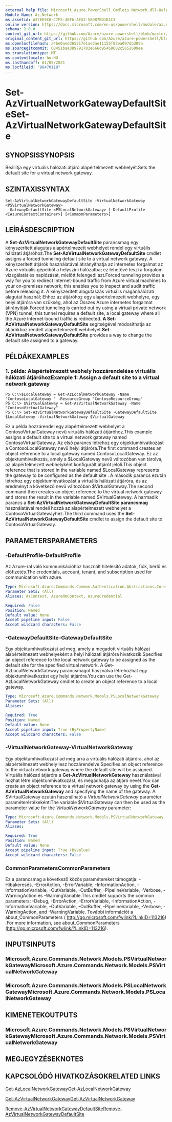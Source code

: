 ```yaml
---
external help file: Microsoft.Azure.PowerShell.Cmdlets.Network.dll-Help.xml
Module Name: Az.Network
ms.assetid: A27EE9C0-C7F5-4BF6-AE52-58087BD1B1C3
online version: https://docs.microsoft.com/en-us/powershell/module/az.network/set-azvirtualnetworkgatewaydefaultsite
schema: 2.0.0
content_git_url: https://github.com/Azure/azure-powershell/blob/master/src/Network/Network/help/Set-AzVirtualNetworkGatewayDefaultSite.md
original_content_git_url: https://github.com/Azure/azure-powershell/blob/master/src/Network/Network/help/Set-AzVirtualNetworkGatewayDefaultSite.md
ms.openlocfilehash: a4be0aed365517e1ae3ae11155f82ea097db309a
ms.sourcegitcommit: 68451baa389791703e666d95469602c5652609ee
ms.translationtype: MT
ms.contentlocale: hu-HU
ms.lasthandoff: 01/05/2021
ms.locfileid: "98470118"
---
```

# <span data-ttu-id="7faa4-101">Set-AzVirtualNetworkGatewayDefaultSite</span><span class="sxs-lookup"><span data-stu-id="7faa4-101">Set-AzVirtualNetworkGatewayDefaultSite</span></span>

## <span data-ttu-id="7faa4-102">SYNOPSIS</span><span class="sxs-lookup"><span data-stu-id="7faa4-102">SYNOPSIS</span></span>
<span data-ttu-id="7faa4-103">Beállítja egy virtuális hálózati átjáró alapértelmezett webhelyét.</span><span class="sxs-lookup"><span data-stu-id="7faa4-103">Sets the default site for a virtual network gateway.</span></span>

## <span data-ttu-id="7faa4-104">SZINTAXIS</span><span class="sxs-lookup"><span data-stu-id="7faa4-104">SYNTAX</span></span>

```
Set-AzVirtualNetworkGatewayDefaultSite -VirtualNetworkGateway <PSVirtualNetworkGateway>
 -GatewayDefaultSite <PSLocalNetworkGateway> [-DefaultProfile <IAzureContextContainer>] [<CommonParameters>]
```

## <span data-ttu-id="7faa4-105">LEÍRÁS</span><span class="sxs-lookup"><span data-stu-id="7faa4-105">DESCRIPTION</span></span>
<span data-ttu-id="7faa4-106">A **Set-AzVirtualNetworkGatewayDefaultSite** parancsmag egy kényszerített alagutas alapértelmezett webhelyet rendel egy virtuális hálózati átjáróhoz.</span><span class="sxs-lookup"><span data-stu-id="7faa4-106">The **Set-AzVirtualNetworkGatewayDefaultSite** cmdlet assigns a forced tunneling default site to a virtual network gateway.</span></span>
<span data-ttu-id="7faa4-107">A kényszerített átjárók használatával átirányíthatja az internetes forgalmat az Azure virtuális gépeiből a helyszíni hálózatba; ez lehetővé teszi a forgalom vizsgálatát és naplózását, mielőtt felengedi azt.</span><span class="sxs-lookup"><span data-stu-id="7faa4-107">Forced tunneling provides a way for you to redirect Internet-bound traffic from Azure virtual machines to your on-premises network; this enables you to inspect and audit traffic before releasing it.</span></span>
<span data-ttu-id="7faa4-108">A kényszerített alagutaszás virtuális magánhálózati alagutat használ; Ehhez az átjáróhoz egy alapértelmezett webhelyre, egy helyi átjáróra van szükség, ahol az Összes Azure internetes forgalmat átirányítják.</span><span class="sxs-lookup"><span data-stu-id="7faa4-108">Forced tunneling is carried out by using a virtual private network (VPN) tunnel; this tunnel requires a default site, a local gateway where all the Azure Internet-bound traffic is redirected.</span></span>
<span data-ttu-id="7faa4-109">**A Set-AzVirtualNetworkGatewayDefaultSite** segítségével módosíthatja az átjárókhoz rendelt alapértelmezett webhelyet.</span><span class="sxs-lookup"><span data-stu-id="7faa4-109">**Set-AzVirtualNetworkGatewayDefaultSite** provides a way to change the default site assigned to a gateway.</span></span>

## <span data-ttu-id="7faa4-110">PÉLDÁK</span><span class="sxs-lookup"><span data-stu-id="7faa4-110">EXAMPLES</span></span>

### <span data-ttu-id="7faa4-111">1. példa: Alapértelmezett webhely hozzárendelése virtuális hálózati átjáróhoz</span><span class="sxs-lookup"><span data-stu-id="7faa4-111">Example 1: Assign a default site to a virtual network gateway</span></span>
```
PS C:\>$LocalGateway = Get-AzLocalNetworkGateway -Name "ContosoLocalGateway " -ResourceGroup "ContosoResourceGroup"
PS C:\> $VirtualGateway = Get-AzVirtualNetworkGateway -Name "ContosoVirtualGateway"
PS C:\> Set-AzVirtualNetworkGatewayDefaultSite -GatewayDefaultSite $LocalGateway -VirtualNetworkGateway $VirtualGateway
```

<span data-ttu-id="7faa4-112">Ez a példa hozzárendel egy alapértelmezett webhelyet a ContosoVirtualGateway nevű virtuális hálózati átjáróhoz.</span><span class="sxs-lookup"><span data-stu-id="7faa4-112">This example assigns a default site to a virtual network gateway named ContosoVirtualGateway.</span></span>
<span data-ttu-id="7faa4-113">Az első parancs létrehoz egy objektumhivatkozást a ContosoLocalGateway nevű helyi átjáróra.</span><span class="sxs-lookup"><span data-stu-id="7faa4-113">The first command creates an object reference to a local gateway named ContosoLocalGateway.</span></span>
<span data-ttu-id="7faa4-114">Ez az objektumhivatkozás, amely a $LocalGateway nevű változóban van tárolva, az alapértelmezett webhelyként konfigurált átjárót jelöli.</span><span class="sxs-lookup"><span data-stu-id="7faa4-114">This object reference that is stored in the variable named $LocalGateway represents the gateway to be configured as the default site .</span></span>
<span data-ttu-id="7faa4-115">A második parancs ezután létrehoz egy objektumhivatkozást a virtuális hálózati átjáróra, és az eredményt a következő nevű változóban $VirtualGateway.</span><span class="sxs-lookup"><span data-stu-id="7faa4-115">The second command then creates an object reference to the virtual network gateway and stores the result in the variable named $VirtualGateway.</span></span>
<span data-ttu-id="7faa4-116">A harmadik parancs a **Set-AzVirtualNetworkGatewayDefaultSite parancsmag** használatával rendeli hozzá az alapértelmezett webhelyet a ContosoVirtualGatewayhez.</span><span class="sxs-lookup"><span data-stu-id="7faa4-116">The third command uses the **Set-AzVirtualNetworkGatewayDefaultSite** cmdlet to assign the default site to ContosoVirtualGateway.</span></span>

## <span data-ttu-id="7faa4-117">PARAMETERS</span><span class="sxs-lookup"><span data-stu-id="7faa4-117">PARAMETERS</span></span>

### <span data-ttu-id="7faa4-118">-DefaultProfile</span><span class="sxs-lookup"><span data-stu-id="7faa4-118">-DefaultProfile</span></span>
<span data-ttu-id="7faa4-119">Az Azure-ral való kommunikációhoz használt hitelesítő adatok, fiók, bérlő és előfizetés.</span><span class="sxs-lookup"><span data-stu-id="7faa4-119">The credentials, account, tenant, and subscription used for communication with azure.</span></span>

```yaml
Type: Microsoft.Azure.Commands.Common.Authentication.Abstractions.Core.IAzureContextContainer
Parameter Sets: (All)
Aliases: AzContext, AzureRmContext, AzureCredential

Required: False
Position: Named
Default value: None
Accept pipeline input: False
Accept wildcard characters: False
```

### <span data-ttu-id="7faa4-120">-GatewayDefaultSite</span><span class="sxs-lookup"><span data-stu-id="7faa4-120">-GatewayDefaultSite</span></span>
<span data-ttu-id="7faa4-121">Egy objektumhivatkozást ad meg, amely a megadott virtuális hálózat alapértelmezett webhelyeként a helyi hálózati átjáróra hivatkozik.</span><span class="sxs-lookup"><span data-stu-id="7faa4-121">Specifies an object reference to the local network gateway to be assigned as the default site for the specified virtual network.</span></span>
<span data-ttu-id="7faa4-122">A Get-AzLocalNetworkGateway parancsmagot használva létrehozhat egy objektumhivatkozást egy helyi átjáróra.</span><span class="sxs-lookup"><span data-stu-id="7faa4-122">You can use the Get-AzLocalNetworkGateway cmdlet to create an object reference to a local gateway.</span></span>

```yaml
Type: Microsoft.Azure.Commands.Network.Models.PSLocalNetworkGateway
Parameter Sets: (All)
Aliases:

Required: True
Position: Named
Default value: None
Accept pipeline input: True (ByPropertyName)
Accept wildcard characters: False
```

### <span data-ttu-id="7faa4-123">-VirtualNetworkGateway</span><span class="sxs-lookup"><span data-stu-id="7faa4-123">-VirtualNetworkGateway</span></span>
<span data-ttu-id="7faa4-124">Egy objektumhivatkozást ad meg arra a virtuális hálózati átjáróra, ahol az alapértelmezett webhely lesz hozzárendelve.</span><span class="sxs-lookup"><span data-stu-id="7faa4-124">Specifies an object reference to the virtual network gateway where the default site will be assigned.</span></span>
<span data-ttu-id="7faa4-125">Virtuális hálózati átjáróra a **Get-AzVirtualNetworkGateway** használatával hozhat létre objektumhivatkozást, és megadhatja az átjáró nevét.</span><span class="sxs-lookup"><span data-stu-id="7faa4-125">You can create an object reference to a virtual network gateway by using the **Get-AzVirtualNetworkGateway** and specifying the name of the gateway.</span></span>
<span data-ttu-id="7faa4-126">A $VirtualGateway ezután használható a *VirtualNetworkGateway* paraméter paraméterértékeként:</span><span class="sxs-lookup"><span data-stu-id="7faa4-126">The variable $VirtualGateway can then be used as the parameter value for the *VirtualNetworkGateway* parameter:</span></span>

```yaml
Type: Microsoft.Azure.Commands.Network.Models.PSVirtualNetworkGateway
Parameter Sets: (All)
Aliases:

Required: True
Position: Named
Default value: None
Accept pipeline input: True (ByValue)
Accept wildcard characters: False
```

### <span data-ttu-id="7faa4-127">CommonParameters</span><span class="sxs-lookup"><span data-stu-id="7faa4-127">CommonParameters</span></span>
<span data-ttu-id="7faa4-128">Ez a parancsmag a következő közös paramétereket támogatja: -Hibakeresés, -ErrorAction, -ErrorVariable, -InformationAction, -InformationVariable, -OutVariable, -OutBuffer, -PipelineVariable, -Verbose, -WarningAction és -WarningVariable.</span><span class="sxs-lookup"><span data-stu-id="7faa4-128">This cmdlet supports the common parameters: -Debug, -ErrorAction, -ErrorVariable, -InformationAction, -InformationVariable, -OutVariable, -OutBuffer, -PipelineVariable, -Verbose, -WarningAction, and -WarningVariable.</span></span> <span data-ttu-id="7faa4-129">További információt a about_CommonParameters ( http://go.microsoft.com/fwlink/?LinkID=113216) .</span><span class="sxs-lookup"><span data-stu-id="7faa4-129">For more information, see about_CommonParameters (http://go.microsoft.com/fwlink/?LinkID=113216).</span></span>

## <span data-ttu-id="7faa4-130">INPUTS</span><span class="sxs-lookup"><span data-stu-id="7faa4-130">INPUTS</span></span>

### <span data-ttu-id="7faa4-131">Microsoft.Azure.Commands.Network.Models.PSVirtualNetworkGateway</span><span class="sxs-lookup"><span data-stu-id="7faa4-131">Microsoft.Azure.Commands.Network.Models.PSVirtualNetworkGateway</span></span>

### <span data-ttu-id="7faa4-132">Microsoft.Azure.Commands.Network.Models.PSLocalNetworkGateway</span><span class="sxs-lookup"><span data-stu-id="7faa4-132">Microsoft.Azure.Commands.Network.Models.PSLocalNetworkGateway</span></span>

## <span data-ttu-id="7faa4-133">KIMENETEK</span><span class="sxs-lookup"><span data-stu-id="7faa4-133">OUTPUTS</span></span>

### <span data-ttu-id="7faa4-134">Microsoft.Azure.Commands.Network.Models.PSVirtualNetworkGateway</span><span class="sxs-lookup"><span data-stu-id="7faa4-134">Microsoft.Azure.Commands.Network.Models.PSVirtualNetworkGateway</span></span>

## <span data-ttu-id="7faa4-135">MEGJEGYZÉSEK</span><span class="sxs-lookup"><span data-stu-id="7faa4-135">NOTES</span></span>

## <span data-ttu-id="7faa4-136">KAPCSOLÓDÓ HIVATKOZÁSOK</span><span class="sxs-lookup"><span data-stu-id="7faa4-136">RELATED LINKS</span></span>

[<span data-ttu-id="7faa4-137">Get-AzLocalNetworkGateway</span><span class="sxs-lookup"><span data-stu-id="7faa4-137">Get-AzLocalNetworkGateway</span></span>](./Get-AzLocalNetworkGateway.md)

[<span data-ttu-id="7faa4-138">Get-AzVirtualNetworkGateway</span><span class="sxs-lookup"><span data-stu-id="7faa4-138">Get-AzVirtualNetworkGateway</span></span>](./Get-AzVirtualNetworkGateway.md)

[<span data-ttu-id="7faa4-139">Remove-AzVirtualNetworkGatewayDefaultSite</span><span class="sxs-lookup"><span data-stu-id="7faa4-139">Remove-AzVirtualNetworkGatewayDefaultSite</span></span>](./Remove-AzVirtualNetworkGatewayDefaultSite.md)


